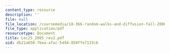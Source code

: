 ```yaml
---
content_type: resource
description: ''
file: null
file_location: /coursemedia/18-366-random-walks-and-diffusion-fall-2006/db21a6507beaafac5494850ffe7133c6_Lec25_2005_rev2.pdf
file_type: application/pdf
resourcetype: Document
title: Lec25_2005_rev2.pdf
uid: db21a650-7bea-afac-5494-850ffe7133c6
---
```

